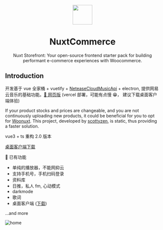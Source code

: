 <p align="center">
  <img width="64" align="center" src="https://github.com/zackha/nuxtcommerce/assets/79358543/d452b687-82b0-4b12-8a63-f7823073a4a8">
</p>
<h1 align="center">
  NuxtCommerce
</h1>
<p align="center">
  Nuxt Storefront: Your open-source frontend starter pack for building performant e-commerce experiences with Woocommerce.
</p>

## Introduction

开发基于 vue 全家桶 + vuetify + [NeteaseCloudMusicApi](https://github.com/Binaryify/NeteaseCloudMusicApi) + electron, 提供网易云音乐的基础功能。[🎵 网页版](https://v-player-git-dev-gumengyu.vercel.app/) (vercel 部署，可能有点慢 😁， 建议下载桌面客户端体验)

If your product stocks and prices are changeable, and you are not continuously uploading new products, it could be beneficial for you to opt for [Woonuxt](https://github.com/scottyzen/woonuxt#readme). This project, developed by [scottyzen](https://github.com/scottyzen), is static, thus providing a faster solution.

vue3 + ts 重构 2.0 版本

[桌面客户端下载](https://github.com/GuMengYu/v-player/releases)

🎨 已有功能

- 单纯的播放器，不能网抑云
- 支持手机号，手机扫码登录
- 资料库
- 日推，私人 fm, 心动模式
- darkmode
- 歌词
- 桌面客户端 ([下载](https://github.com/GuMengYu/v-player/releases))

...and more

<picture>
  <img alt="home" src="https://github.com/zackha/nuxtcommerce/assets/79358543/2882c480-283c-46f9-8f37-e2ae79700637">
</picture>
